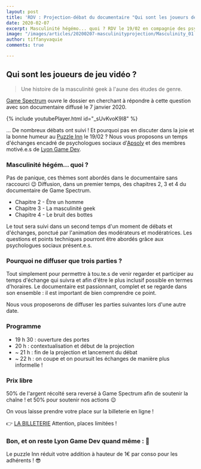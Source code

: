 ```yaml
---
layout: post
title: 'RDV : Projection-débat du documentaire "Qui sont les joueurs de jeu vidéo ?"'
date: 2020-02-07
excerpt: Masculinité hégémo... quoi ? RDV le 19/02 en compagnie des psychologues sociaux d' Apsoly autour du documentaire réalisé par Tom V. GameSpectrum...
image: "/images/articles/20200207-masculinityprojection/Masculinity_01.png"
author: tiffanyvaquie
comments: true

---
```

## Qui sont les joueurs de jeu vidéo ?

> Une histoire de la masculinité geek à l'aune des études de genre.

[Game Spectrum](https://www.youtube.com/user/XxIxostxX) ouvre le dossier en cherchant à répondre à cette question avec son documentaire diffusé le 7 janvier 2020.

{% include youtubePlayer.html id="_sUvKvoK9I8" %}

... De nombreux débats ont suivi ! Et pourquoi pas en discuter dans la joie et la bonne humeur au [Puzzle Inn](https://www.facebook.com/puzzleinnbar/) le 19/02 ? Nous vous proposons un temps d'échanges encadré de psychologues sociaux d'[Apsoly](https://apsoly.com) et des membres motivé.e.s de [Lyon Game Dev](https://lyongamedev.pro).

### Masculinité hégém... quoi ?

Pas de panique, ces thèmes sont abordés dans le documentaire sans raccourci 😉 Diffusion, dans un premier temps, des chapitres 2, 3 et 4 du documentaire de Game Spectrum.

  - Chapitre 2 - Être un homme
  - Chapitre 3 - La masculinité geek
  - Chapitre 4 - Le bruit des bottes

Le tout sera suivi dans un second temps d'un moment de débats et d'échanges, ponctué par l'animation des modérateurs et modératrices. Les questions et points techniques pourront être abordés grâce aux psychologues sociaux présent.e.s.

### Pourquoi ne diffuser que trois parties ?

Tout simplement pour permettre à tou.te.s de venir regarder et participer au temps d'échange qui suivra et afin d'être le plus inclusif possible en termes d'horaires. Le documentaire est passionnant, complet et se regarde dans son ensemble : il est important de bien comprendre ce point.

Nous vous proposerons de diffuser les parties suivantes lors d'une autre date.

### Programme

  - 19 h 30 : ouverture des portes
  - 20 h : contextualisation et début de la projection
  - ~ 21 h : fin de la projection et lancement du débat
  - ~ 22 h : on coupe et on poursuit les échanges de manière plus informelle !

### Prix libre

50% de l'argent récolté sera reversé à Game Spectrum afin de soutenir la chaîne !
et 50% pour soutenir nos actions 😉

On vous laisse prendre votre place sur la billeterie en ligne !

👉 [LA BILLETERIE](https://www.eventbrite.fr/e/billets-qui-sont-les-joueurs-de-jeu-video-projection-debat-93173242677)
Attention, places limitées !

### Bon, et on reste Lyon Game Dev quand même : 🍻

Le puzzle Inn réduit votre addition à hauteur de 1€ par conso pour les adhérents ! 😎